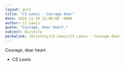 ```yaml
---
layout: post
title: "CS Lewis - Courage dear"
date: 2024-12-28 12:00:00 -0000
author: CS Lewis
quote: "Courage, dear heart."
subject: Divinity
permalink: /Divinity/CS Lewis/CS Lewis - Courage dear
---
```


Courage, dear heart.

- CS Lewis
